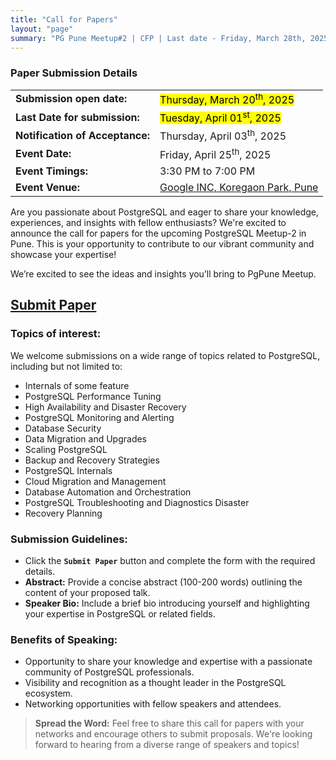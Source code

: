 ```yaml
---
title: "Call for Papers"
layout: "page"
summary: "PG Pune Meetup#2 | CFP | Last date - Friday, March 28th, 2025"
---
```


### Paper Submission Details

|                                 |                                                             |
| ------------------------------- | ----------------------------------------------------------- |
| **Submission open date:**       | <mark>Thursday, March 20<sup>th</sup>, 2025 </mark>         |
| **Last Date for submission:**   | <mark>Tuesday, April 01<sup>st</sup>, 2025 </mark>          |
| **Notification of Acceptance:** | Thursday, April 03<sup>th</sup>, 2025                       |
| **Event Date:**                 | Friday, April 25<sup>th</sup>, 2025                         |
| **Event Timings:**              | 3:30 PM to 7:00 PM                                          |
| **Event Venue:**                | [Google INC, Koregaon Park, Pune](https://g.co/kgs/VsN3gmP) |

Are you passionate about PostgreSQL and eager to share your knowledge, experiences, and insights with fellow enthusiasts? We're excited to announce the call for papers for the upcoming PostgreSQL Meetup-2 in Pune. This is your opportunity to contribute to our vibrant community and showcase your expertise!

We’re excited to see the ideas and insights you’ll bring to PgPune Meetup.

<h2>
    <a class="button" href="https://docs.google.com/forms/d/16ga-t_XrP3NBCpXMFql7Bq05YCX6MVGc7V9VjuDYhMs/edit" rel="noopener" title="Submit Paper" target="_blank">
    <!-- <a class="button" href="#" onclick="alert('Paper submissions will be open on March 20, 2025!'); return false;"> -->
    <span class="button-inner">
        Submit Paper
    </span>
    </a>
</h2>

### Topics of interest:

We welcome submissions on a wide range of topics related to PostgreSQL, including but not limited to:

- Internals of some feature
- PostgreSQL Performance Tuning
- High Availability and Disaster Recovery
- PostgreSQL Monitoring and Alerting
- Database Security
- Data Migration and Upgrades
- Scaling PostgreSQL
- Backup and Recovery Strategies
- PostgreSQL Internals
- Cloud Migration and Management
- Database Automation and Orchestration
- PostgreSQL Troubleshooting and Diagnostics Disaster
- Recovery Planning

### Submission Guidelines:

- Click the **`Submit Paper`** button and complete the form with the required details.
- **Abstract:** Provide a concise abstract (100-200 words) outlining the content of your proposed talk.
- **Speaker Bio:** Include a brief bio introducing yourself and highlighting your expertise in PostgreSQL or related fields.

### Benefits of Speaking:

- Opportunity to share your knowledge and expertise with a passionate community of PostgreSQL professionals.
- Visibility and recognition as a thought leader in the PostgreSQL ecosystem.
- Networking opportunities with fellow speakers and attendees.

> **Spread the Word:** Feel free to share this call for papers with your networks and encourage others to submit proposals. We're looking forward to hearing from a diverse range of speakers and topics!

